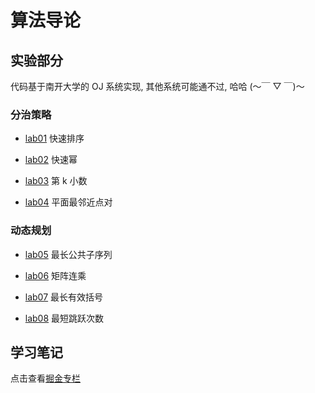 # 算法导论

## 实验部分

代码基于南开大学的 OJ 系统实现, 其他系统可能通不过, 哈哈 (～￣ ▽ ￣)～

### 分治策略

- [lab01](./lab/lab/lab01.cpp) 快速排序

- [lab02](./lab/lab/lab02.cpp) 快速幂

- [lab03](./lab/lab/lab03.cpp) 第 k 小数

- [lab04](./lab/lab/lab04.cpp) 平面最邻近点对

### 动态规划

- [lab05](./lab/lab/lab05.cpp) 最长公共子序列

- [lab06](./lab/lab/lab06.cpp) 矩阵连乘

- [lab07](./lab/lab/lab07.cpp) 最长有效括号

- [lab08](./lab/lab/lab08.cpp) 最短跳跃次数

## 学习笔记

点击查看[掘金专栏](https://juejin.cn/column/7208817904547446840)
